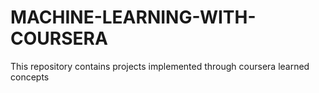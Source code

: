 # MACHINE-LEARNING-WITH-COURSERA
This repository contains projects implemented through coursera learned concepts
